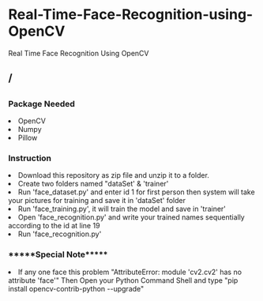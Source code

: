 # Real-Time-Face-Recognition-using-OpenCV
Real Time Face Recognition Using OpenCV
<!DOCTYPE html>
<html>
<head>
	<title>Real-Time-Face-Recognition-using-OpenCV</title>
</head>
<body>
	<h2>/<h2>
	<h3>Package Needed</h3>
	<li>OpenCV</li>
	<li>Numpy</li>
	<li>Pillow</li>
	<h3>Instruction</h3>
	<li>Download this repository as zip file and unzip it to a folder.</li>
	<li>Create two folders named "dataSet' & 'trainer'</li>
	<li>Run 'face_dataset.py' and enter id 1 for first person then system will take your pictures for training and save it in 'dataSet' folder</li>
	<li>Run 'face_training.py', it will train the model and save in 'trainer'</li>
	<li>Open 'face_recognition.py' and write your trained names sequentially according to the id at line 19</li>
	<li>Run 'face_recognition.py' </li>
	<h3>*****Special Note*****</h3>
	<li>If any one face this problem "AttributeError: module 'cv2.cv2' has no attribute 'face'" Then Open your Python Command Shell and type 
	"pip install opencv-contrib-python --upgrade"</li>


</body>
</html>
